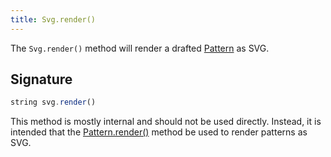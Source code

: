 ```yaml
---
title: Svg.render()
---
```


The `Svg.render()` method will render a drafted
[Pattern](/reference/core/pattern) as SVG.

## Signature

```js
string svg.render()
```

<Warning>

This method is mostly internal and should not be used directly.
Instead, it is intended that the
[Pattern.render()](reference/api/pattern/render)
method be used to render patterns as SVG.

</Warning>
